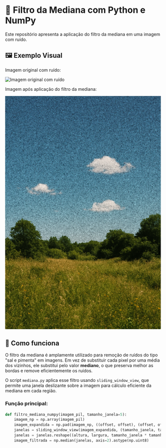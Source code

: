 # 🧼 Filtro da Mediana com Python e NumPy

Este repositório apresenta a aplicação do filtro da mediana em uma imagem com ruído.

## 🖼️ Exemplo Visual

Imagem original com ruído:

![Imagem original com ruído](2.png)

Imagem após aplicação do filtro da mediana:

![Imagem com filtro aplicado](2mod.png)

## 🧠 Como funciona

O filtro da mediana é amplamente utilizado para remoção de ruídos do tipo "sal e pimenta" em imagens. Em vez de substituir cada pixel por uma média dos vizinhos, ele substitui pelo valor **mediano**, o que preserva melhor as bordas e remove eficientemente os ruídos.

O script `mediana.py` aplica esse filtro usando `sliding_window_view`, que permite uma janela deslizante sobre a imagem para cálculo eficiente da mediana em cada região.

### Função principal:

```python
def filtro_mediana_numpy(imagem_pil, tamanho_janela=5):
    imagem_np = np.array(imagem_pil)
    imagem_expandida = np.pad(imagem_np, ((offset, offset), (offset, offset), (0, 0)), mode='edge')
    janelas = sliding_window_view(imagem_expandida, (tamanho_janela, tamanho_janela, 3))
    janelas = janelas.reshape((altura, largura, tamanho_janela * tamanho_janela, 3))
    imagem_filtrada = np.median(janelas, axis=2).astype(np.uint8)
